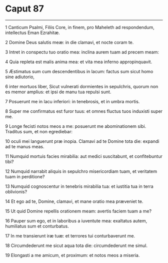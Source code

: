 # Caput 87

***

1 Canticum Psalmi, Filiis Core, in finem, pro Maheleth ad respondendum, intellectus Eman Ezrahitæ.

2 Domine Deus salutis meæ: in die clamavi, et nocte coram te.

3 Intret in conspectu tuo oratio mea: inclina aurem tuam ad precem meam:

4 Quia repleta est malis anima mea: et vita mea inferno appropinquavit.

5 Æstimatus sum cum descendentibus in lacum: factus sum sicut homo sine adiutorio,

6 inter mortuos liber, Sicut vulnerati dormientes in sepulchris, quorum non es memor amplius: et ipsi de manu tua repulsi sunt.

7 Posuerunt me in lacu inferiori: in tenebrosis, et in umbra mortis.

8 Super me confirmatus est furor tuus: et omnes fluctus tuos induxisti super me.

9 Longe fecisti notos meos a me: posuerunt me abominationem sibi. Traditus sum, et non egrediebar:

10 oculi mei languerunt præ inopia. Clamavi ad te Domine tota die: expandi ad te manus meas.

11 Numquid mortuis facies mirabilia: aut medici suscitabunt, et confitebuntur tibi?

12 Numquid narrabit aliquis in sepulchro misericordiam tuam, et veritatem tuam in perditione?

13 Numquid cognoscentur in tenebris mirabilia tua: et iustitia tua in terra oblivionis?

14 Et ego ad te, Domine, clamavi, et mane oratio mea præveniet te.

15 Ut quid Domine repellis orationem meam: avertis faciem tuam a me?

16 Pauper sum ego, et in laboribus a iuventute mea: exaltatus autem, humiliatus sum et conturbatus.

17 In me transierunt iræ tuæ: et terrores tui conturbaverunt me.

18 Circumdederunt me sicut aqua tota die: circumdederunt me simul.

19 Elongasti a me amicum, et proximum: et notos meos a miseria.

